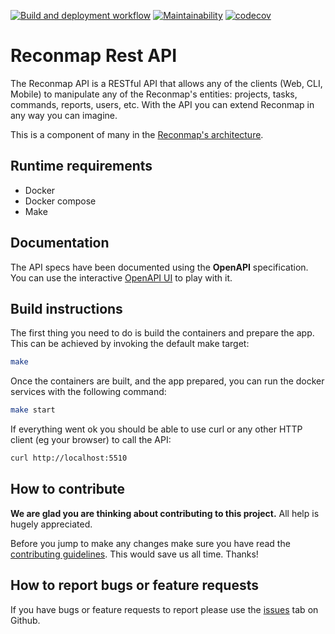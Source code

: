 [![Build and deployment workflow](https://github.com/reconmap/rest-api/actions/workflows/build-deployment.yml/badge.svg)](https://github.com/reconmap/rest-api/actions/workflows/build-deployment.yml)
[![Maintainability](https://api.codeclimate.com/v1/badges/7bebfcc41dce2610de78/maintainability)](https://codeclimate.com/github/reconmap/rest-api/maintainability)
[![codecov](https://codecov.io/gh/reconmap/rest-api/branch/master/graph/badge.svg?token=VTC6RAM41Q)](https://codecov.io/gh/reconmap/rest-api)

# Reconmap Rest API

The Reconmap API is a RESTful API that allows any of the clients (Web, CLI, Mobile) to manipulate any of the Reconmap's
entities: projects, tasks, commands, reports, users, etc. With the API you can extend Reconmap in any way you can
imagine.

This is a component of many in the [Reconmap's architecture](https://reconmap.com/development/architecture.html).

## Runtime requirements

- Docker
- Docker compose
- Make

## Documentation

The API specs have been documented using the **OpenAPI** specification. You can use the
interactive [OpenAPI UI](https://demo.api.netfoe.com/docs/) to play with it.

## Build instructions

The first thing you need to do is build the containers and prepare the app. This can be achieved by invoking the default
make target:

```sh
make
```

Once the containers are built, and the app prepared, you can run the docker services with the following command:

```sh
make start
```

If everything went ok you should be able to use curl or any other HTTP client (eg your browser) to call the API:

```sh
curl http://localhost:5510
```

## How to contribute

**We are glad you are thinking about contributing to this project.** All help is hugely appreciated.

Before you jump to make any changes make sure you have read
the [contributing guidelines](https://github.com/reconmap/.github/blob/main/CONTRIBUTING.md). This would
save us all time. Thanks!

## How to report bugs or feature requests

If you have bugs or feature requests to report please use the [issues](https://github.com/reconmap/application/issues)
tab on Github.

